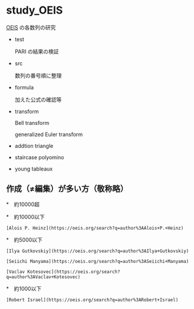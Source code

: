 # study_OEIS

[OEIS](https://oeis.org/) の各数列の研究

* test
 
    PARI の結果の検証

* src

    数列の番号順に整理
    
* formula

    加えた公式の確認等
    
* transform

    Bell transform
    
    generalized Euler transform
    
* addtion triangle

* staircase polyomino

* young tableaux

## 作成（≠編集）が多い方（敬称略）

*　約10000超



*　約10000以下

    [Alois P. Heinz](https://oeis.org/search?q=author%3AAlois+P.+Heinz)

*　約5000以下

    [Ilya Gutkovskiy](https://oeis.org/search?q=author%3AIlya+Gutkovskiy)

    [Seiichi Manyama](https://oeis.org/search?q=author%3ASeiichi+Manyama)

    [Vaclav Kotesovec](https://oeis.org/search?q=author%3AVaclav+Kotesovec)

*　約1000以下

    [Robert Israel](https://oeis.org/search?q=author%3ARobert+Israel)


